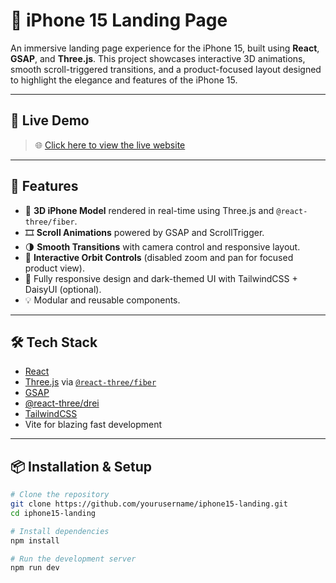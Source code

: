 # 📱 iPhone 15 Landing Page

An immersive landing page experience for the iPhone 15, built using **React**, **GSAP**, and **Three.js**. This project showcases interactive 3D animations, smooth scroll-triggered transitions, and a product-focused layout designed to highlight the elegance and features of the iPhone 15.

---

## 🚀 Live Demo

> 🌐 [Click here to view the live website](https://i-phone15-landing-web.vercel.app/)  

---

## 🎯 Features

- 🌌 **3D iPhone Model** rendered in real-time using Three.js and `@react-three/fiber`.
- 🎞️ **Scroll Animations** powered by GSAP and ScrollTrigger.
- 🌗 **Smooth Transitions** with camera control and responsive layout.
- 🔄 **Interactive Orbit Controls** (disabled zoom and pan for focused product view).
- 🎨 Fully responsive design and dark-themed UI with TailwindCSS + DaisyUI (optional).
- 💡 Modular and reusable components.

---

## 🛠️ Tech Stack

- [React](https://reactjs.org/)
- [Three.js](https://threejs.org/) via [`@react-three/fiber`](https://docs.pmnd.rs/react-three-fiber)
- [GSAP](https://greensock.com/gsap/)
- [@react-three/drei](https://github.com/pmndrs/drei)
- [TailwindCSS](https://tailwindcss.com/)
- Vite for blazing fast development

---

## 📦 Installation & Setup

```bash
# Clone the repository
git clone https://github.com/yourusername/iphone15-landing.git
cd iphone15-landing

# Install dependencies
npm install

# Run the development server
npm run dev

